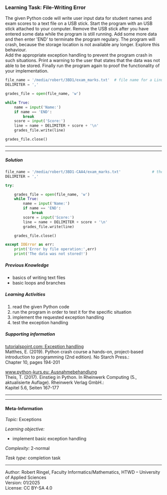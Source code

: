 ### Learning Task: File-Writing Error

The given Python code will write user input data for student names and exam scores to a text file on a USB stick.
Start the program with an USB stick attached to your computer. Remove the USB stick after you have entered some data while the program is still running. Add some more data and then enter 'END' to terminate the program regulary. The program will crash, because the storage location is not available any longer. Explore this behaviour.  
Add the appropriate exception handling to prevent the program crash in such situations. Print a warning to the user that states that the data was not able to be stored. Finally run the program again to proof the functionality of your implementation.  

``` python
file_name = '/media/robert/3BD1/exam_marks.txt'  # file name for a Linux USB file
DELIMITER = ','

grades_file = open(file_name, 'w')    

while True:
	name = input('Name:')
	if name == 'END':
		break
	score = input('Score:')
	line = name + DELIMITER + score + '\n'
	grades_file.write(line)

grades_file.close()                    

```

---------------------------------------
---------------------------------------

##### Solution

``` python
file_name = '/media/robert/3BD1-CAA4/exam_marks.txt'              # the file name
DELIMITER = ','

try:

	grades_file = open(file_name, 'w')     
	while True:
		name = input('Name:')
		if name == 'END':
			break
		score = input('Score:')
		line = name + DELIMITER + score + '\n'
		grades_file.write(line)

	grades_file.close()                   

except IOError as err:
	print('Error by file operation:',err)
	print('The data was not stored!')
```

##### Previous Knowledge

- basics of writing text files
- basic loops and branches
  
##### Learning Activities

1) read the given Python code 
2) run the program in order to test it for the specific situation 
3) implement the requested exception handling 
4) test the exception handling

##### Supporting information

[tutorialspoint.com: Exception handling](https://www.tutorialspoint.com/python/python_tryexcept_block.htm)  
Matthes, E. (2019). Python crash course a hands-on, project-based introduction to programming (2nd edition). No Starch Press.:  
Chapter 10, pages 194-201  

[www.python-kurs.eu: Ausnahmebehandlung](https://www.python-kurs.eu/python3_ausnahmebehandlung.php)  
Theis, T. (2017). Einstieg in Python. In Rheinwerk Computing (5., aktualisierte Auflage). Rheinwerk Verlag GmbH.:   
Kapitel 5.6, Seiten 167-177

---------------------------------------
---------------------------------------
#### Meta-Information
*Topic:*  Exceptions 

*Learning objective:*  
- implement basic exception handling

[//]: # "learning objective: 1-exception"
[//]: # "previous knowledge: 2-ipo 2-loop 1-branch 1-files"

*Complexity:*  2-normal 

*Task type:*  completion task

----
Author: Robert Ringel, Faculty Informatics/Mathematics, HTWD – University of Applied Sciences  
Version: 01/2025            
License: CC BY-SA 4.0

